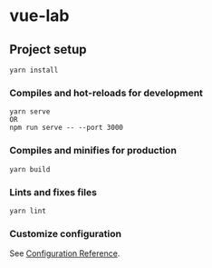 # vue-lab

## Project setup
```
yarn install
```

### Compiles and hot-reloads for development
```
yarn serve
OR
npm run serve -- --port 3000
```
### Compiles and minifies for production
```
yarn build
```

### Lints and fixes files
```
yarn lint
```

### Customize configuration
See [Configuration Reference](https://cli.vuejs.org/config/).
